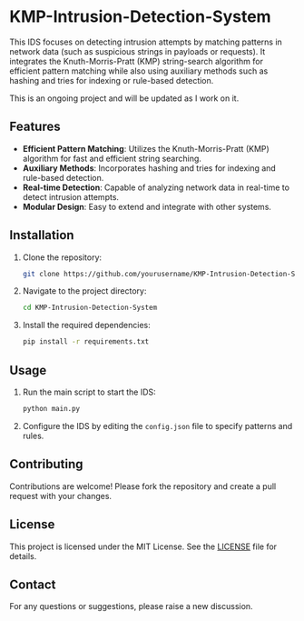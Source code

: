 # KMP-Intrusion-Detection-System
This IDS focuses on detecting intrusion attempts by matching patterns in network data (such as suspicious strings in payloads or requests). It integrates the Knuth-Morris-Pratt (KMP) string-search algorithm for efficient pattern matching while also using auxiliary methods such as hashing and tries for indexing or rule-based detection.

This is an ongoing project and will be updated as I work on it. 
## Features

- **Efficient Pattern Matching**: Utilizes the Knuth-Morris-Pratt (KMP) algorithm for fast and efficient string searching.
- **Auxiliary Methods**: Incorporates hashing and tries for indexing and rule-based detection.
- **Real-time Detection**: Capable of analyzing network data in real-time to detect intrusion attempts.
- **Modular Design**: Easy to extend and integrate with other systems.

## Installation

1. Clone the repository:
    ```sh
    git clone https://github.com/yourusername/KMP-Intrusion-Detection-System.git
    ```
2. Navigate to the project directory:
    ```sh
    cd KMP-Intrusion-Detection-System
    ```
3. Install the required dependencies:
    ```sh
    pip install -r requirements.txt
    ```

## Usage

1. Run the main script to start the IDS:
    ```sh
    python main.py
    ```
2. Configure the IDS by editing the `config.json` file to specify patterns and rules.

## Contributing

Contributions are welcome! Please fork the repository and create a pull request with your changes.

## License

This project is licensed under the MIT License. See the [LICENSE](LICENSE) file for details.

## Contact

For any questions or suggestions, please raise a new discussion.
